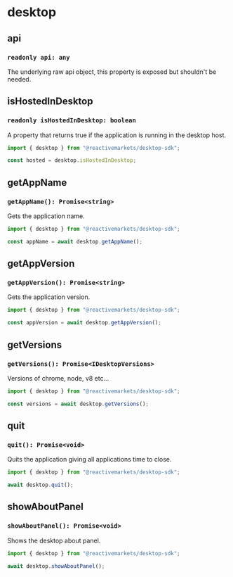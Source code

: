 # desktop

## api <Badge text="P" vertical="middle" />

### `readonly api: any`

The underlying raw api object, this property is exposed but shouldn't be needed.

## isHostedInDesktop <Badge text="P" vertical="middle" />

### `readonly isHostedInDesktop: boolean`

A property that returns true if the application is running in the desktop host.

```js
import { desktop } from "@reactivemarkets/desktop-sdk";

const hosted = desktop.isHostedInDesktop;
```

## getAppName <Badge text="M" type="warning" vertical="middle" />

### `getAppName(): Promise<string>`

Gets the application name.

```js
import { desktop } from "@reactivemarkets/desktop-sdk";

const appName = await desktop.getAppName();
```

## getAppVersion <Badge text="M" type="warning" vertical="middle" />

### `getAppVersion(): Promise<string>`

Gets the application version.

```js
import { desktop } from "@reactivemarkets/desktop-sdk";

const appVersion = await desktop.getAppVersion();
```

## getVersions <Badge text="M" type="warning" vertical="middle" />

### `getVersions(): Promise<IDesktopVersions>`

Versions of chrome, node, v8 etc...

```js
import { desktop } from "@reactivemarkets/desktop-sdk";

const versions = await desktop.getVersions();
```

## quit <Badge text="M" type="warning" vertical="middle" />

### `quit(): Promise<void>`

Quits the application giving all applications time to close.

```js
import { desktop } from "@reactivemarkets/desktop-sdk";

await desktop.quit();
```

## showAboutPanel <Badge text="M" type="warning" vertical="middle" />

### `showAboutPanel(): Promise<void>`

Shows the desktop about panel.

```js
import { desktop } from "@reactivemarkets/desktop-sdk";

await desktop.showAboutPanel();
```
